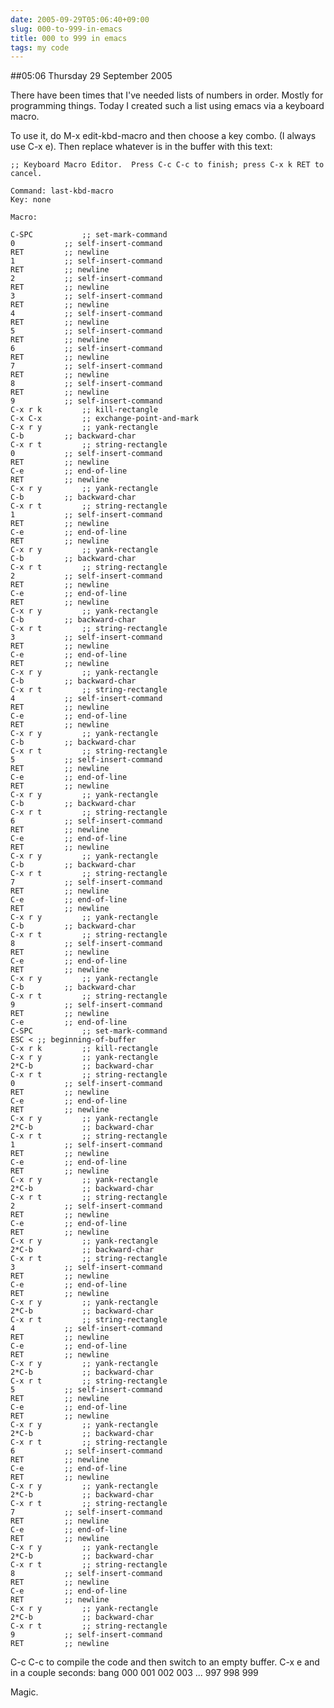 ```yaml
---
date: 2005-09-29T05:06:40+09:00
slug: 000-to-999-in-emacs
title: 000 to 999 in emacs
tags: my code
---
```


##05:06 Thursday 29 September 2005

There have been times that I've needed lists of numbers in order.  Mostly for programming things.  Today I created such a list using emacs via a keyboard macro.

To use it, do M-x edit-kbd-macro and then choose a key combo.  (I always use C-x e).  Then replace whatever is in the buffer with this text:


    
    
    ;; Keyboard Macro Editor.  Press C-c C-c to finish; press C-x k RET to cancel.
    
    Command: last-kbd-macro
    Key: none
    
    Macro:
    
    C-SPC			;; set-mark-command
    0			;; self-insert-command
    RET			;; newline
    1			;; self-insert-command
    RET			;; newline
    2			;; self-insert-command
    RET			;; newline
    3			;; self-insert-command
    RET			;; newline
    4			;; self-insert-command
    RET			;; newline
    5			;; self-insert-command
    RET			;; newline
    6			;; self-insert-command
    RET			;; newline
    7			;; self-insert-command
    RET			;; newline
    8			;; self-insert-command
    RET			;; newline
    9			;; self-insert-command
    C-x r k			;; kill-rectangle
    C-x C-x			;; exchange-point-and-mark
    C-x r y			;; yank-rectangle
    C-b			;; backward-char
    C-x r t			;; string-rectangle
    0			;; self-insert-command
    RET			;; newline
    C-e			;; end-of-line
    RET			;; newline
    C-x r y			;; yank-rectangle
    C-b			;; backward-char
    C-x r t			;; string-rectangle
    1			;; self-insert-command
    RET			;; newline
    C-e			;; end-of-line
    RET			;; newline
    C-x r y			;; yank-rectangle
    C-b			;; backward-char
    C-x r t			;; string-rectangle
    2			;; self-insert-command
    RET			;; newline
    C-e			;; end-of-line
    RET			;; newline
    C-x r y			;; yank-rectangle
    C-b			;; backward-char
    C-x r t			;; string-rectangle
    3			;; self-insert-command
    RET			;; newline
    C-e			;; end-of-line
    RET			;; newline
    C-x r y			;; yank-rectangle
    C-b			;; backward-char
    C-x r t			;; string-rectangle
    4			;; self-insert-command
    RET			;; newline
    C-e			;; end-of-line
    RET			;; newline
    C-x r y			;; yank-rectangle
    C-b			;; backward-char
    C-x r t			;; string-rectangle
    5			;; self-insert-command
    RET			;; newline
    C-e			;; end-of-line
    RET			;; newline
    C-x r y			;; yank-rectangle
    C-b			;; backward-char
    C-x r t			;; string-rectangle
    6			;; self-insert-command
    RET			;; newline
    C-e			;; end-of-line
    RET			;; newline
    C-x r y			;; yank-rectangle
    C-b			;; backward-char
    C-x r t			;; string-rectangle
    7			;; self-insert-command
    RET			;; newline
    C-e			;; end-of-line
    RET			;; newline
    C-x r y			;; yank-rectangle
    C-b			;; backward-char
    C-x r t			;; string-rectangle
    8			;; self-insert-command
    RET			;; newline
    C-e			;; end-of-line
    RET			;; newline
    C-x r y			;; yank-rectangle
    C-b			;; backward-char
    C-x r t			;; string-rectangle
    9			;; self-insert-command
    RET			;; newline
    C-e			;; end-of-line
    C-SPC			;; set-mark-command
    ESC < ;; beginning-of-buffer
    C-x r k			;; kill-rectangle
    C-x r y			;; yank-rectangle
    2*C-b			;; backward-char
    C-x r t			;; string-rectangle
    0			;; self-insert-command
    RET			;; newline
    C-e			;; end-of-line
    RET			;; newline
    C-x r y			;; yank-rectangle
    2*C-b			;; backward-char
    C-x r t			;; string-rectangle
    1			;; self-insert-command
    RET			;; newline
    C-e			;; end-of-line
    RET			;; newline
    C-x r y			;; yank-rectangle
    2*C-b			;; backward-char
    C-x r t			;; string-rectangle
    2			;; self-insert-command
    RET			;; newline
    C-e			;; end-of-line
    RET			;; newline
    C-x r y			;; yank-rectangle
    2*C-b			;; backward-char
    C-x r t			;; string-rectangle
    3			;; self-insert-command
    RET			;; newline
    C-e			;; end-of-line
    RET			;; newline
    C-x r y			;; yank-rectangle
    2*C-b			;; backward-char
    C-x r t			;; string-rectangle
    4			;; self-insert-command
    RET			;; newline
    C-e			;; end-of-line
    RET			;; newline
    C-x r y			;; yank-rectangle
    2*C-b			;; backward-char
    C-x r t			;; string-rectangle
    5			;; self-insert-command
    RET			;; newline
    C-e			;; end-of-line
    RET			;; newline
    C-x r y			;; yank-rectangle
    2*C-b			;; backward-char
    C-x r t			;; string-rectangle
    6			;; self-insert-command
    RET			;; newline
    C-e			;; end-of-line
    RET			;; newline
    C-x r y			;; yank-rectangle
    2*C-b			;; backward-char
    C-x r t			;; string-rectangle
    7			;; self-insert-command
    RET			;; newline
    C-e			;; end-of-line
    RET			;; newline
    C-x r y			;; yank-rectangle
    2*C-b			;; backward-char
    C-x r t			;; string-rectangle
    8			;; self-insert-command
    RET			;; newline
    C-e			;; end-of-line
    RET			;; newline
    C-x r y			;; yank-rectangle
    2*C-b			;; backward-char
    C-x r t			;; string-rectangle
    9			;; self-insert-command
    RET			;; newline
    



C-c C-c to compile the code and then switch to an empty buffer.  C-x e and in a couple seconds: bang
000
001
002
003
...
997
998
999

Magic.
